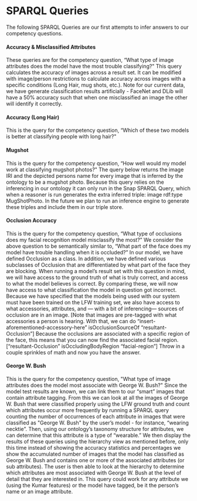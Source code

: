 # SPARQL Queries

The following SPARQL Queries are our first attempts to infer answers to our competency questions.

#### Accuracy & Misclassified Attributes
These queries are for the competency question, “What type of image attributes does the model have the most trouble classifying?" This query calculates the accuracy of images across a result set. It can be modified with image/person restrictions to calculate accuracy across images with a specific conditions (Long Hair, mug shots, etc.). Note for our current data, we have generate classification results artificially - FaceNet and DLib will have a 50% accuracy such that when one misclassified an image the other will identify it correctly.


#### Accuracy (Long Hair)
This is the query for the competency question, “Which of these two models is better at classifying people with long hair?"


#### Mugshot
This is the query for the competency question, “How well would my model work at classifying mugshot photos?" The query below returns the image IRI and the depicted persons name for every image that is inferred by the ontology to be a mugshot photo. Because this query relies on the inferencing in our ontology it can only run in the Snap SPARQL Query, which when a reasoner is run generates the extra inferred triple: image rdf:type MugShotPhoto. In the future we plan to run an inference engine to generate these triples and include them in our triple store.


#### Occlusion Accuracy
This is the query for the competency question, “What type of occlusions does my facial recognition model misclassify the most?” We consider the above question to be semantically similar to, “What part of the face does my model have trouble handling when it is occluded?” In our model, we have defined Occlusion as a class. In addition, we have defined various subclasses of Occlusion that are differentiated by what part of the face they are blocking. When running a model’s result set with this question in mind, we will have access to the ground truth of what is truly correct, and access to what the model believes is correct. By comparing these, we will now have access to what classification the model in question got incorrect. Because we have specified that the models being used with our system must have been trained on the LFW training set, we also have access to what accessories, attributes, and — with a bit of inferencing— sources of occlusion are in an image. [Note that images are pre-tagged with what accessories a person is hearing. With that, we can do “insert-aforementioned-accessory-here” isOcclusionSourceOf “resultant-Occlusion”] Because the occlusions are associated with a specific region of the face, this means that you can now find the associated facial region. [“resultant-Occlusion” isOccludingBodyRegion “facial-region”] Throw in a couple sprinkles of math and now you have the answer.


#### George W. Bush
This is the query for the competency question, "What type of image attributes does the model most associate with George W. Bush?" Since the model test results are known, we can link them to our “smart” images that contain attribute tagging. From this we can look at all the images of George W. Bush that were classified properly using the LFW ground truth and count which attributes occur more frequently by running a SPARQL query counting the number of occurrences of each attribute in images that were classified as "George W. Bush" by the user’s model - for instance, “wearing necktie”. Then, using our ontology’s taxonomy structure for attributes, we can determine that this attribute is a type of “wearable.” We then display the results of these queries using the hierarchy view as mentioned before, only this time instead of showing the accuracy statistics and percentages we show the accumulated number of images that the model has classified as George W. Bush and contains one or more of the associated attributes (or sub attributes). The user is then able to look at the hierarchy to determine which attributes are most associated with George W. Bush at the level of detail that they are interested in. This query could work for any attribute we (using the Kumar features) or the model have tagged, be it the person’s name or an image attribute.